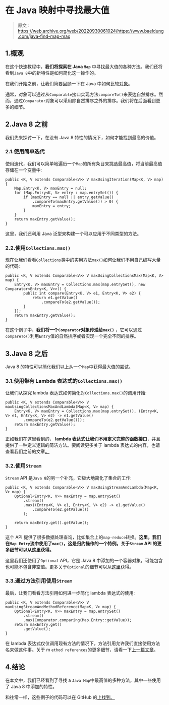 # 在 Java 映射中寻找最大值

> 原文：<https://web.archive.org/web/20220930061024/https://www.baeldung.com/java-find-map-max>

## 1.概观

在这个快速教程中，**我们将探索在 Java `Map`** 中寻找最大值的各种方法。我们还将看到`Java 8`中的新特性是如何简化这一操作的。

在我们开始之前，让我们简要回顾一下在 Java 中如何比较[对象](/web/20220525124559/https://www.baeldung.com/java-comparator-comparable)。

通常，对象可以通过从`Comparable`接口实现方法`compareTo()`来表达自然排序。然而，通过`Comparator`对象可以采用除自然排序之外的排序。我们将在后面看到更多的细节。

## 2.Java 8 之前

我们先来探讨一下，在没有 Java 8 特性的情况下，如何才能找到最高的价值。

### 2.1.使用简单迭代

使用迭代，我们可以简单地遍历一个`Map`的所有条目来挑选最高值，将当前最高值存储在一个变量中:

```
public <K, V extends Comparable<V>> V maxUsingIteration(Map<K, V> map) {
    Map.Entry<K, V> maxEntry = null;
    for (Map.Entry<K, V> entry : map.entrySet()) {
        if (maxEntry == null || entry.getValue()
            .compareTo(maxEntry.getValue()) > 0) {
            maxEntry = entry;
        }
    }
    return maxEntry.getValue();
}
```

这里，我们还利用 Java 泛型来构建一个可以应用于不同类型的方法。

### 2.2.使用`Collections.max()`

现在让我们看看`Collections`类中的实用方法`max()`如何让我们不用自己编写大量的代码:

```
public <K, V extends Comparable<V>> V maxUsingCollectionsMax(Map<K, V> map) {
    Entry<K, V> maxEntry = Collections.max(map.entrySet(), new Comparator<Entry<K, V>>() {
        public int compare(Entry<K, V> e1, Entry<K, V> e2) {
            return e1.getValue()
                .compareTo(e2.getValue());
        }
    });
    return maxEntry.getValue();
}
```

在这个例子中，**我们将一个`Comparator`对象传递给`max()`** ，它可以通过`compareTo()`利用`Entry`值的自然排序或者实现一个完全不同的排序。

## 3.Java 8 之后

Java 8 的特性可以简化我们以上从一个`Map`中获得最大值的尝试。

### 3.1.使用带有 Lambda 表达式的`Collections.max()`

让我们从探究 lambda 表达式如何简化对`Collections.max()`的调用开始:

```
public <K, V extends Comparable<V>> V maxUsingCollectionsMaxAndLambda(Map<K, V> map) {
    Entry<K, V> maxEntry = Collections.max(map.entrySet(), (Entry<K, V> e1, Entry<K, V> e2) -> e1.getValue()
        .compareTo(e2.getValue()));
    return maxEntry.getValue();
}
```

正如我们在这里看到的， **lambda 表达式让我们不用定义完整的函数接口**，并且提供了一种定义逻辑的简洁方法。要阅读更多关于 lambda 表达式的内容，也请查看我们之前的文章[。](/web/20220525124559/https://www.baeldung.com/java-8-lambda-expressions-tips)

### 3.2.使用`Stream`

`Stream` API 是`Java 8`的另一个补充，它极大地简化了集合的工作:

```
public <K, V extends Comparable<V>> V maxUsingStreamAndLambda(Map<K, V> map) {
    Optional<Entry<K, V>> maxEntry = map.entrySet()
        .stream()
        .max((Entry<K, V> e1, Entry<K, V> e2) -> e1.getValue()
            .compareTo(e2.getValue())
        );

    return maxEntry.get().getValue();
}
```

这个 API 提供了很多数据处理查询，比如集合上的`map-reduce`转换。**这里，我们在`Map Entry`流中使用了`max()`，这是归约操作的一个特例。关于`Stream` API 的更多细节可以从[这里](/web/20220525124559/https://www.baeldung.com/java-8-streams-introduction)获得。**

这里我们还使用了`Optional` API，它是 Java 8 中添加的一个容器对象，可能包含也可能不包含非空值。更多关于`Optional`的细节可以从[这里](/web/20220525124559/https://www.baeldung.com/java-optional)获得。

### 3.3.通过方法引用使用`Stream`

最后，让我们看看方法引用如何进一步简化 lambda 表达式的使用:

```
public <K, V extends Comparable<V>> V maxUsingStreamAndMethodReference(Map<K, V> map) {
    Optional<Entry<K, V>> maxEntry = map.entrySet()
        .stream()
        .max(Comparator.comparing(Map.Entry::getValue));
    return maxEntry.get()
        .getValue();
}
```

在 lambda 表达式仅仅调用现有方法的情况下，方法引用允许我们直接使用方法名来做这件事。关于 m `ethod references`的更多细节，请看一下[上一篇文章](/web/20220525124559/https://www.baeldung.com/java-8-double-colon-operator)。

## 4.结论

在本文中，我们已经看到了寻找 a `Java Map`中最高值的多种方法，其中一些使用了 Java 8 中添加的特性。

和往常一样，这些例子的代码可以在 GitHub 的[上找到。](https://web.archive.org/web/20220525124559/https://github.com/eugenp/tutorials/tree/master/core-java-modules/core-java-collections-maps-2)